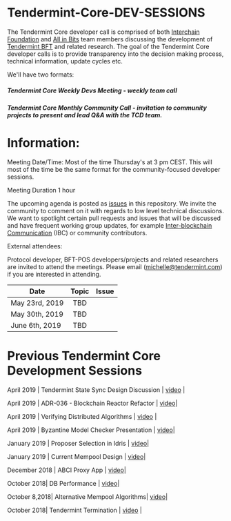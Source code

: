 

# Tendermint-Core-DEV-SESSIONS
The Tendermint Core developer call is comprised of both [Interchain Foundation](http://interchain.io) and [All in Bits](https://tendermint.com) team members discussing the development of [Tendermint BFT](https://github.com/tendermint/tendermint) and related research. The goal of the Tendermint Core developer calls is to provide transparency into the decision making process, technical information, update cycles etc.

We'll have two formats:

##### Tendermint Core Weekly Devs Meeting - weekly team call 

##### Tendermint Core Monthly Community Call - invitation to community projects to present and lead Q&A with the TCD team.

# Information:

Meeting Date/Time: Most of the time Thursday's at 3 pm CEST. This will most of the time be the same format for the community-focused developer sessions. 

Meeting Duration 1 hour

The upcoming agenda is posted as [issues](https://github.com/Michelle-L/Tendermint-Core-DEV-SESSIONS/issues) in this repository. We invite the community to comment on it with regards to low level technical discussions. We want to spotlight certain pull requests and issues that will be discussed and have frequent working group updates, for example [Inter-blockchain Communication](https://github.com/cosmos/ics) (IBC) or community contributors.

External attendees:

Protocol developer, BFT-POS developers/projects and related researchers are invited to attend the meetings. Please email (michelle@tendermint.com) if you are interested in attending. 

| Date   |      Topic      |  Issue |
|----------|:-------------:|------:|
| May 23rd, 2019 |  TBD |  | [Link] (https://github.com/Michelle-L/Tendermint-Core-DEV-SESSIONS/issues/1)
| May 30th, 2019 |    TBD   |    |
| June 6th, 2019 | TBD |     |

# Previous Tendermint Core Development Sessions

April 2019 | Tendermint State Sync Design Discussion | [video](https://www.youtube.com/watch?v=4k23j2QHwrM&list=PLdQIb0qr3pnBbG5ZG-0gr3zM86_s8Rpqv&index=11) |

April 2019 | ADR-036 - Blockchain Reactor Refactor | [video](https://www.youtube.com/watch?v=TW2xC1LwEkE&list=PLdQIb0qr3pnBbG5ZG-0gr3zM86_s8Rpqv&index=10)|

April 2019 | Verifying Distributed Algorithms | [video](https://www.youtube.com/watch?v=tMd4lgPVBxE&list=PLdQIb0qr3pnBbG5ZG-0gr3zM86_s8Rpqv&index=9) |


April 2019 | Byzantine Model Checker Presentation | [video](https://www.youtube.com/watch?v=rdXl4VCQyow&list=PLdQIb0qr3pnBbG5ZG-0gr3zM86_s8Rpqv&index=8)|

January 2019 | Proposer Selection in Idris | [video](https://www.youtube.com/watch?v=hWZdc9c1aH8&list=PLdQIb0qr3pnBbG5ZG-0gr3zM86_s8Rpqv&index=7)|


January 2019 | Current Mempool Design | [video](https://www.youtube.com/watch?v=--iGIYYiLu4&list=PLdQIb0qr3pnBbG5ZG-0gr3zM86_s8Rpqv&index=6)|

December 2018 | ABCI Proxy App | [video](https://www.youtube.com/watch?v=s6sQ2HOVHdo&list=PLdQIb0qr3pnBbG5ZG-0gr3zM86_s8Rpqv&index=5)|


October 2018|  DB Performance | [video](https://www.youtube.com/watch?v=jVSNHi4l0fQ&list=PLdQIb0qr3pnBbG5ZG-0gr3zM86_s8Rpqv&index=4)|


October 8,2018| Alternative Mempool Algorithms| [video](https://www.youtube.com/watch?v=XxH5ZtM4vMM&list=PLdQIb0qr3pnBbG5ZG-0gr3zM86_s8Rpqv&index=2)|

October 2018| Tendermint Termination | [video](https://www.youtube.com/watch?v=YBZjecfjeIk&list=PLdQIb0qr3pnBbG5ZG-0gr3zM86_s8Rpqv) |



